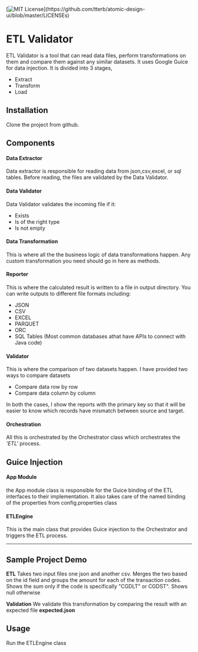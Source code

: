 [![MIT License](https://img.shields.io/apm/l/atomic-design-ui.svg?)](https://github.com/tterb/atomic-design-ui/blob/master/LICENSEs)

# ETL Validator

ETL Validator is a tool that can read data files, perform transformations on them and compare them against any similar datasets. It uses Google Guice for data injection.
It is divided into 3 stages, 
<ul>
<li>Extract</li>
<li>Transform</li>
<li>Load</li>
</ul>

## Installation

Clone the project from github.

## Components

#### Data Extractor

Data extractor is responsible for reading data from json,csv,excel, or sql tables. Before reading, the files are validated by the Data Validator.

#### Data Validator

Data Validator validates the incoming file if it:
<ul>
<li>Exists</li>
<li>Is of the right type</li>
<li>Is not empty</li>
</ul>

#### Data Transformation

This is where all the the business logic of data transformations happen. Any custom transformation you need should go in here as methods.

#### Reporter

This is where the calculated result is written to a file in output directory. You can write outputs to different file formats including:

<ul>
<li>JSON</li>
<li>CSV</li>
<li>EXCEL</li>
<li>PARQUET</li>
<li>ORC</li> 
<li>SQL Tables (Most common databases athat have APIs to connect with Java code)</li>  
</ul>

#### Validator

This is where the comparison of two datasets happen. I have provided two ways to compare datasets
<ul>
<li>Compare data row by row</li>
<li>Compare data column by column</li>
</ul>

In both the cases, I show the reports with the primary key so that it will be easier to know which records have mismatch between source and target.

#### Orchestration

All this is orchestrated by the Orchestrator class which orchestrates the *'ETL'* process.

## Guice Injection

#### App Module

the App module class is responsible for the Guice binding of the ETL interfaces to their implementation. It also takes care of the named binding of the properties from config.properties class

#### ETLEngine

This is the main class that provides Guice injection to the Orchestrator and triggers the ETL process.

____________________________________________________________________________________________________________________________________

## Sample Project Demo
**ETL**
Takes two input files one json and another csv. Merges the two based on the id field and groups the amount for each of the transaction codes. Shows the sum only if the code is specifically "CGDLT" or CGDST". Shows null otherwise

**Validation**
We validate this transformation by comparing the result with an expected file **expected.json**

## Usage

Run the ETLEngine class
